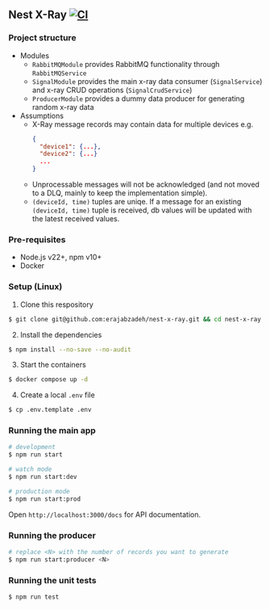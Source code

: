 ## Nest X-Ray [![CI](https://github.com/erajabzadeh/nest-x-ray/actions/workflows/ci.yaml/badge.svg)](https://github.com/erajabzadeh/nest-x-ray/actions/workflows/ci.yaml)

### Project structure
- Modules
  - `RabbitMQModule` provides RabbitMQ functionality through `RabbitMQService`
  - `SignalModule` provides the main x-ray data consumer (`SignalService`) and x-ray CRUD operations (`SignalCrudService`)
  - `ProducerModule` provides a dummy data producer for generating random x-ray data
- Assumptions
  - X-Ray message records may contain data for multiple devices e.g.
    ```json
    {
      "device1": {...},
      "device2": {...}
      ...
    }
    ```
  - Unprocessable messages will not be acknowledged (and not moved to a DLQ, mainly to keep the implementation simple).
  - `(deviceId, time)` tuples are uniqe. If a message for an existing `(deviceId, time)` tuple is received, db values will be updated with the latest received values.


### Pre-requisites
- Node.js v22+, npm v10+
- Docker


### Setup (Linux)

1. Clone this respository
  ```bash
  $ git clone git@github.com:erajabzadeh/nest-x-ray.git && cd nest-x-ray
  ```
2. Install the dependencies
  ```bash
  $ npm install --no-save --no-audit
  ```
3. Start the containers
  ```bash
  $ docker compose up -d
  ```
4.  Create a local `.env` file
  ```bash
  $ cp .env.template .env
  ```


### Running the main app

```bash
# development
$ npm run start

# watch mode
$ npm run start:dev

# production mode
$ npm run start:prod
```

Open `http://localhost:3000/docs` for API documentation.



### Running the producer

```bash
# replace <N> with the number of records you want to generate
$ npm run start:producer <N>
```


### Running the unit tests

```bash
$ npm run test
```
